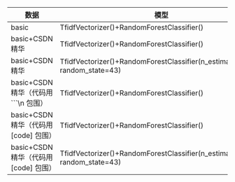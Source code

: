 | 数据                                 | 模型                                                         | 预测准确率         |
| ------------------------------------ | ------------------------------------------------------------ | ------------------ |
| basic                                | TfidfVectorizer()+RandomForestClassifier()                   | 0.8410780669144982 |
| basic+CSDN精华                       | TfidfVectorizer()+RandomForestClassifier()                   | 0.8631732168850073 |
| basic+CSDN精华                       | TfidfVectorizer()+RandomForestClassifier(n_estimators=155, random_state=43) | 0.8653566229985444 |
| basic+CSDN精华（代码用 ```\n 包围）  | TfidfVectorizer()+RandomForestClassifier()                   | 0.8602620087336245 |
| basic+CSDN精华（代码用 [code] 包围） | TfidfVectorizer()+RandomForestClassifier()                   | 0.8566229985443959 |
| basic+CSDN精华（代码用 [code] 包围） | TfidfVectorizer()+RandomForestClassifier(n_estimators=155, random_state=43) | 0.8609898107714702 |

